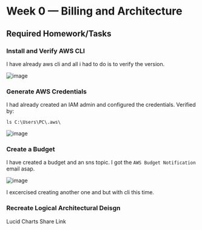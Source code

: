 # Week 0 — Billing and Architecture

## Required Homework/Tasks

### Install and Verify AWS CLI

I have already aws cli and all i had to do is to verify the version.

![image](https://user-images.githubusercontent.com/96833570/220194729-05f4a072-738c-4148-b8a4-8a84c16fa800.png)


### Generate AWS Credentials

I had already created an IAM admin and configured the credentials. Verified by:

`ls C:\Users\PC\.aws\`

![image](https://user-images.githubusercontent.com/96833570/220194900-bce6c646-8306-4a2b-9023-47cd4c09b609.png)


### Create a Budget

I have created a budget and an sns topic. I got the `AWS Budget Notification `email asap.

![image](https://user-images.githubusercontent.com/96833570/220195204-bd6a0de0-d5d4-43e0-acf8-dfe82055064a.png)

I excercised creating another one and but with cli this time.

### Recreate Logical Architectural Deisgn

Lucid Charts Share Link
